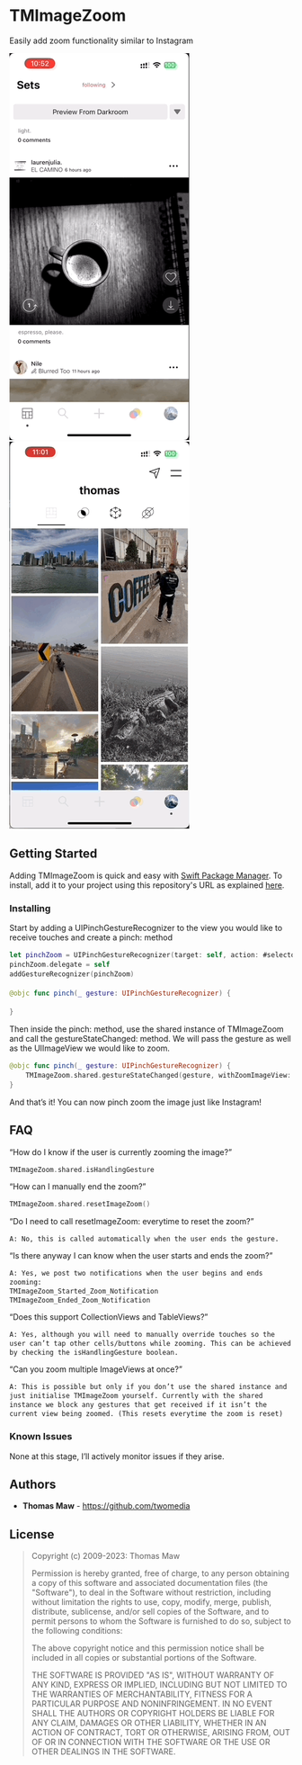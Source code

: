 # TMImageZoom
Easily add zoom functionality similar to Instagram

<img src="preview.gif" width="320" height="688" /><img src="preview2.gif" width="320" height="688" />

## Getting Started

Adding TMImageZoom is quick and easy with [Swift Package Manager](https://swift.org/package-manager/). To install, add it to your project using this repository's URL as explained [here](https://developer.apple.com/documentation/xcode/adding_package_dependencies_to_your_app).

### Installing

Start by adding a UIPinchGestureRecognizer to the view you would like to receive touches and create a pinch: method
```swift
let pinchZoom = UIPinchGestureRecognizer(target: self, action: #selector(pinch(_:)))
pinchZoom.delegate = self
addGestureRecognizer(pinchZoom)

@objc func pinch(_ gesture: UIPinchGestureRecognizer) {

}
```

Then inside the pinch: method, use the shared instance of TMImageZoom and call the gestureStateChanged: method. We will pass the gesture as well as the UIImageView we would like to zoom.
```swift
@objc func pinch(_ gesture: UIPinchGestureRecognizer) {
    TMImageZoom.shared.gestureStateChanged(gesture, withZoomImageView: imageView)
}
```

And that’s it! You can now pinch zoom the image just like Instagram!

## FAQ

“How do I know if the user is currently zooming the image?”
```swift
TMImageZoom.shared.isHandlingGesture
```

“How can I manually end the zoom?”
```swift
TMImageZoom.shared.resetImageZoom()
```

“Do I need to call resetImageZoom: everytime to reset the zoom?”
```
A: No, this is called automatically when the user ends the gesture.
```

“Is there anyway I can know when the user starts and ends the zoom?”
```
A: Yes, we post two notifications when the user begins and ends zooming:
TMImageZoom_Started_Zoom_Notification
TMImageZoom_Ended_Zoom_Notification
```

“Does this support CollectionViews and TableViews?”
```
A: Yes, although you will need to manually override touches so the user can’t tap other cells/buttons while zooming. This can be achieved by checking the isHandlingGesture boolean.
```

“Can you zoom multiple ImageViews at once?”
```
A: This is possible but only if you don’t use the shared instance and just initialise TMImageZoom yourself. Currently with the shared instance we block any gestures that get received if it isn’t the current view being zoomed. (This resets everytime the zoom is reset)
```

### Known Issues

None at this stage, I’ll actively monitor issues if they arise.

## Authors

* **Thomas Maw** - https://github.com/twomedia

## License

> Copyright (c) 2009-2023: Thomas Maw
>
> Permission is hereby granted, free of charge, to any person obtaining
> a copy of this software and associated documentation files (the
> "Software"), to deal in the Software without restriction, including
> without limitation the rights to use, copy, modify, merge, publish,
> distribute, sublicense, and/or sell copies of the Software, and to
> permit persons to whom the Software is furnished to do so, subject to
> the following conditions:
>
> The above copyright notice and this permission notice shall be
> included in all copies or substantial portions of the Software.
>
> THE SOFTWARE IS PROVIDED "AS IS", WITHOUT WARRANTY OF ANY KIND,
> EXPRESS OR IMPLIED, INCLUDING BUT NOT LIMITED TO THE WARRANTIES OF
> MERCHANTABILITY, FITNESS FOR A PARTICULAR PURPOSE AND
> NONINFRINGEMENT. IN NO EVENT SHALL THE AUTHORS OR COPYRIGHT HOLDERS BE
> LIABLE FOR ANY CLAIM, DAMAGES OR OTHER LIABILITY, WHETHER IN AN ACTION
> OF CONTRACT, TORT OR OTHERWISE, ARISING FROM, OUT OF OR IN CONNECTION
> WITH THE SOFTWARE OR THE USE OR OTHER DEALINGS IN THE SOFTWARE.
